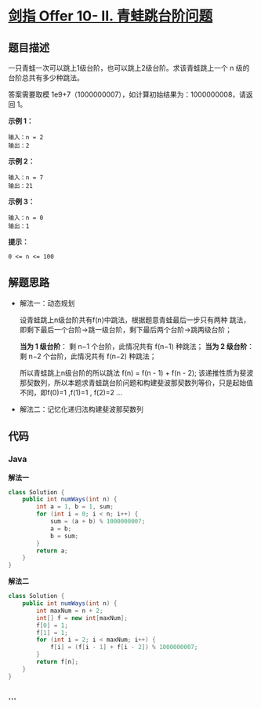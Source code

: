 # [剑指 Offer 10- II. 青蛙跳台阶问题](https://leetcode-cn.com/problems/qing-wa-tiao-tai-jie-wen-ti-lcof/)

## 题目描述

一只青蛙一次可以跳上1级台阶，也可以跳上2级台阶。求该青蛙跳上一个 n 级的台阶总共有多少种跳法。

答案需要取模 1e9+7（1000000007），如计算初始结果为：1000000008，请返回 1。

**示例 1：**

```
输入：n = 2
输出：2
```

**示例 2：**

```
输入：n = 7
输出：21
```

**示例 3：**

```
输入：n = 0
输出：1
```

**提示：**

```
0 <= n <= 100
```

## 解题思路

- 解法一：动态规划

  设青蛙跳上n级台阶共有f(n)中跳法，根据题意青蛙最后一步只有两种 跳法，即剩下最后一个台阶->跳一级台阶，剩下最后两个台阶->跳两级台阶；

  **当为 1 级台阶**： 剩 n−1 个台阶，此情况共有 f(n−1) 种跳法；
  **当为 2 级台阶**： 剩 n−2 个台阶，此情况共有 f(n−2) 种跳法；

  所以青蛙跳上n级台阶的所以跳法 f(n) = f(n - 1) + f(n - 2);  该递推性质为斐波那契数列，所以本题求青蛙跳台阶问题和构建斐波那契数列等价，只是起始值不同，即f(0)=1 ,f(1)=1 , f(2)=2  ...

- 解法二：记忆化递归法构建斐波那契数列

## 代码

<!-- tabs:start -->

### **Java**

**解法一**

```java
class Solution {
    public int numWays(int n) {
        int a = 1, b = 1, sum;
        for (int i = 0; i < n; i++) {
            sum = (a + b) % 1000000007;
            a = b;
            b = sum;
        }
        return a;
    }
}
```

**解法二**

```java
class Solution {
    public int numWays(int n) {
        int maxNum = n + 2;
        int[] f = new int[maxNum];
        f[0] = 1;
        f[1] = 1;
        for (int i = 2; i < maxNum; i++) {
            f[i] = (f[i - 1] + f[i - 2]) % 1000000007;
        }
        return f[n];
    }
}
```



### **...**

```

```

<!-- tabs:end -->
